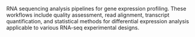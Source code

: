 RNA sequencing analysis pipelines for gene expression profiling. These workflows include quality
assessment, read alignment, transcript quantification, and statistical methods for differential
expression analysis applicable to various RNA-seq experimental designs.
